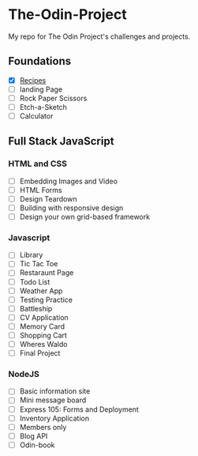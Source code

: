 # The-Odin-Project

My repo for The Odin Project's challenges and projects.

## Foundations

- [x] [Recipes](https://github.com/Pakesy/The-Odin-Project/tree/main/Recipes)
- [ ] landing Page
- [ ] Rock Paper Scissors
- [ ] Etch-a-Sketch
- [ ] Calculator

## Full Stack JavaScript

### HTML and CSS

- [ ] Embedding Images and Video
- [ ] HTML Forms
- [ ] Design Teardown
- [ ] Building with responsive design
- [ ] Design your own grid-based framework

### Javascript

- [ ] Library
- [ ] Tic Tac Toe
- [ ] Restaraunt Page
- [ ] Todo List
- [ ] Weather App
- [ ] Testing Practice
- [ ] Battleship
- [ ] CV Application
- [ ] Memory Card
- [ ] Shopping Cart
- [ ] Wheres Waldo
- [ ] Final Project

### NodeJS

- [ ] Basic information site
- [ ] Mini message board
- [ ] Express 105: Forms and Deployment
- [ ] Inventory Application
- [ ] Members only
- [ ] Blog API
- [ ]  Odin-book
